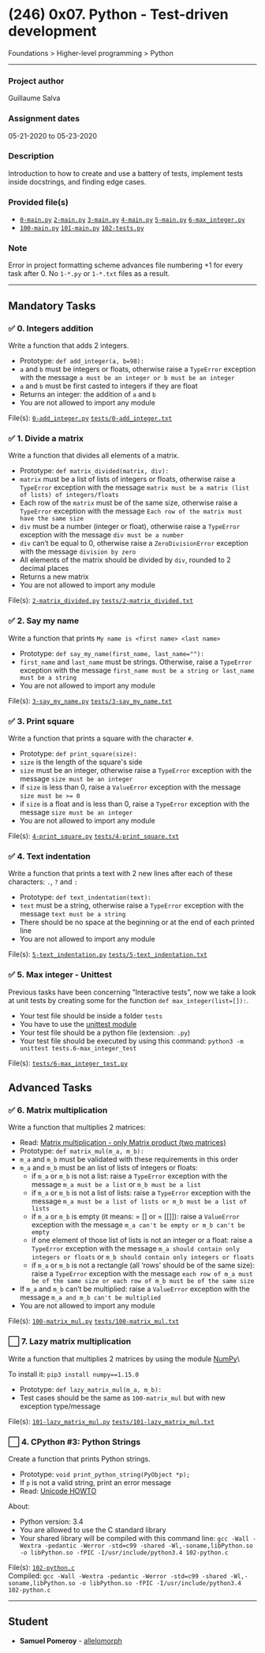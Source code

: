 # (246) 0x07. Python - Test-driven development
Foundations > Higher-level programming > Python

---

### Project author
Guillaume Salva

### Assignment dates
05-21-2020 to 05-23-2020

### Description
Introduction to how to create and use a battery of tests, implement tests inside docstrings, and finding edge cases.

### Provided file(s)
* [`0-main.py`](./tests/0-main.py) [`2-main.py`](./tests/2-main.py) [`3-main.py`](./tests/3-main.py) [`4-main.py`](./tests/4-main.py) [`5-main.py`](./tests/5-main.py) [`6-max_integer.py`](./tests/6-max_integer.py)
* [`100-main.py`](./tests/100-main.py) [`101-main.py`](./tests/101-main.py) [`102-tests.py`](./tests/102-tests.py)

### Note
Error in project formatting scheme advances file numbering +1 for every task after 0. No ``1-*.py`` or ``1-*.txt`` files as a result.

---

## Mandatory Tasks

### :white_check_mark: 0. Integers addition
Write a function that adds 2 integers.
* Prototype: `def add_integer(a, b=98):`
* `a` and `b` must be integers or floats, otherwise raise a `TypeError` exception with the message `a must be an integer or b must be an integer`
* `a` and `b` must be first casted to integers if they are float
* Returns an integer: the addition of `a` and `b`
* You are not allowed to import any module

File(s): [`0-add_integer.py`](./0-add_integer.py) [`tests/0-add_integer.txt`](./tests/0-add_integer.txt)

### :white_check_mark: 1. Divide a matrix
Write a function that divides all elements of a matrix.
* Prototype: `def matrix_divided(matrix, div):`
* `matrix` must be a list of lists of integers or floats, otherwise raise a `TypeError` exception with the message `matrix must be a matrix (list of lists) of integers/floats`
* Each row of the `matrix` must be of the same size, otherwise raise a `TypeError` exception with the message `Each row of the matrix must have the same size`
* `div` must be a number (integer or float), otherwise raise a `TypeError` exception with the message `div must be a number`
* `div` can’t be equal to 0, otherwise raise a `ZeroDivisionError` exception with the message `division by zero`
* All elements of the matrix should be divided by `div`, rounded to 2 decimal places
* Returns a new matrix
* You are not allowed to import any module

File(s): [`2-matrix_divided.py`](./2-matrix_divided.py) [`tests/2-matrix_divided.txt`](./tests/2-matrix_divided.txt)

### :white_check_mark: 2. Say my name
Write a function that prints `My name is <first name> <last name>`
* Prototype: `def say_my_name(first_name, last_name=""):`
* `first_name` and `last_name` must be strings. Otherwise, raise a `TypeError` exception with the message `first_name must be a string or last_name must be a string`
* You are not allowed to import any module

File(s): [`3-say_my_name.py`](./3-say_my_name.py) [`tests/3-say_my_name.txt`](./tests/3-say_my_name.txt)

### :white_check_mark: 3. Print square
Write a function that prints a square with the character `#`.
* Prototype: `def print_square(size):`
* `size` is the length of the square's side
* `size` must be an integer, otherwise raise a `TypeError` exception with the message `size must be an integer`
* if `size` is less than 0, raise a `ValueError` exception with the message `size must be >= 0`
* if `size` is a float and is less than 0, raise a `TypeError` exception with the message `size must be an integer`
* You are not allowed to import any module

File(s): [`4-print_square.py`](./4-print_square.py) [`tests/4-print_square.txt`](./tests/4-print_square.txt)

### :white_check_mark: 4. Text indentation
Write a function that prints a text with 2 new lines after each of these characters: `.`, `?` and `:`
* Prototype: `def text_indentation(text):`
* `text` must be a string, otherwise raise a `TypeError` exception with the message `text must be a string`
* There should be no space at the beginning or at the end of each printed line
* You are not allowed to import any module

File(s): [`5-text_indentation.py`](./5-text_indentation.py) [`tests/5-text_indentation.txt`](./tests/5-text_indentation.txt)

### :white_check_mark: 5. Max integer - Unittest
Previous tasks have been concerning “Interactive tests”, now we take a look at unit tests by creating some for the function `def max_integer(list=[]):`.
* Your test file should be inside a folder `tests`
* You have to use the [unittest module](https://docs.python.org/3.4/library/unittest.html#module-unittest)
* Your test file should be a python file (extension: `.py`)
* Your test file should be executed by using this command: `python3 -m unittest tests.6-max_integer_test`

File(s): [`tests/6-max_integer_test.py`](./tests/6-max_integer_test.py)

## Advanced Tasks

### :white_check_mark: 6. Matrix multiplication
Write a function that multiplies 2 matrices:

* Read: [Matrix multiplication - only Matrix product (two matrices)](https://en.wikipedia.org/wiki/Matrix_multiplication)
* Prototype: `def matrix_mul(m_a, m_b):`
* `m_a` and `m_b` must be validated with these requirements in this order
* `m_a` and `m_b` must be an list of lists of integers or floats:
    * if `m_a` or `m_b` is not a list: raise a `TypeError` exception with the message `m_a must be a list` or `m_b must be a list`
    * if `m_a` or `m_b` is not a list of lists: raise a `TypeError` exception with the message `m_a must be a list of lists or m_b must be a list of lists`
    * if `m_a` or `m_b` is empty (it means: = [] or = [[]]): raise a `ValueError` exception with the message `m_a can't be empty or m_b can't be empty`
    * if one element of those list of lists is not an integer or a float: raise a `TypeError` exception with the message `m_a should contain only integers or floats` or `m_b should contain only integers or floats`
    * if `m_a` or `m_b` is not a rectangle (all ‘rows’ should be of the same size): raise a `TypeError` exception with the message `each row of m_a must be of the same size or each row of m_b must be of the same size`
* If `m_a` and `m_b` can’t be multiplied: raise a `ValueError` exception with the message `m_a and m_b can't be multiplied`
* You are not allowed to import any module

File(s): [`100-matrix_mul.py`](./100-matrix_mul.py) [`tests/100-matrix_mul.txt`](./tests/100-matrix_mul.txt)

### :white_large_square: 7. Lazy matrix multiplication
Write a function that multiplies 2 matrices by using the module [NumPy](https://numpy.org/)\

To install it: `pip3 install numpy==1.15.0`
* Prototype: `def lazy_matrix_mul(m_a, m_b):`
* Test cases should be the same as `100-matrix_mul` but with new exception type/message

File(s): [`101-lazy_matrix_mul.py`](./101-lazy_matrix_mul.py) [`tests/101-lazy_matrix_mul.txt`](./tests/101-lazy_matrix_mul.txt)

### :white_large_square:  4. CPython #3: Python Strings
Create a function that prints Python strings.
* Prototype: `void print_python_string(PyObject *p);`
* If `p` is not a valid string, print an error message
* Read: [Unicode HOWTO](https://docs.python.org/3.4/howto/unicode.html)

About:
* Python version: 3.4
* You are allowed to use the C standard library
* Your shared library will be compiled with this command line: `gcc -Wall -Wextra -pedantic -Werror -std=c99 -shared -Wl,-soname,libPython.so -o libPython.so -fPIC -I/usr/include/python3.4 102-python.c`

File(s): [`102-python.c`](./102-python.c)\
Compiled: `gcc -Wall -Wextra -pedantic -Werror -std=c99 -shared -Wl,-soname,libPython.so -o libPython.so -fPIC -I/usr/include/python3.4 102-python.c`

---

## Student
* **Samuel Pomeroy** - [allelomorph](github.com/allelomorph)
